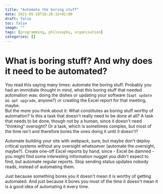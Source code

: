 ```yaml
---
title: "Automate the boring stuff"
date: 2021-05-28T16:28:32+02:00
draft: false
toc: false
image: ""
tags: [programming, philosophy, organisation]
categories: []
---
```


# What is boring stuff? And why does it need to be automated?
<!--more-->
You read this saying many times: automate the boring stuff. Probably you had an immidiate thought in mind, what this boring stuff that needed automation was: doing the dishes or updating your software (`$apt update && apt upgrade`, anyone?) or creating the Excel report for that meeting, maybe.<br />
But the more you think about it: What constitutes as boring stuff worthy of automation? Is this a task that doesn't really need to be done at all? A task that needs to be done, though not by a human, since it doesn't need "thinking" oversight? Or a task, which is sometimes complex, but most of the time isn't and therefore bores the ones doing it until it doesn't?

Automate building your site with webpack, sure, but maybe don't deploy critical systems without any oversight whatsoever (automate the oversight, maybe?). Create one-off Excel reports by hand, since - Excel be damned - you might find some interesting information nugget you didn't expect to find, but automate regular reports. Stop sending status updates nobody reads, instead of automating them.

Just because something bores you it doesn't mean it is worthy of getting automated. And just because it bores you most of the time it doesn't mean it is a good idea of automating it every time.
